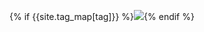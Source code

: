 {% if {{site.tag_map[tag]}} %}<img src="https://img.shields.io/badge/{{site.tag_map[tag]}}" />{% endif %}